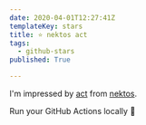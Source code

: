 ```yaml
---
date: 2020-04-01T12:27:41Z
templateKey: stars
title: ⭐ nektos act
tags:
  - github-stars
published: True

---
```


I'm impressed by [act](https://github.com/nektos/act) from [nektos](https://github.com/nektos).

Run your GitHub Actions locally 🚀
